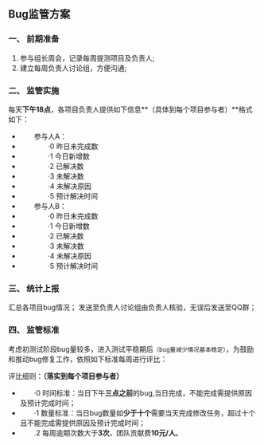 ## Bug监管方案


### 一、   前期准备
1.  参与组长周会，记录每周提测项目及负责人;
2.  建立每周负责人讨论组，方便沟通;

### 二、   监管实施
  每天**下午18点**，各项目负责人提供如下信息**（具体到每个项目参与者）**格式如下：
 * &emsp;&emsp;参与人A：
 * &emsp;&emsp;&emsp;&emsp;·0 昨日未完成数
 * &emsp;&emsp;&emsp;&emsp;·1 今日新增数
 * &emsp;&emsp;&emsp;&emsp;·2 已解决数
 * &emsp;&emsp;&emsp;&emsp;·3 未解决数
 * &emsp;&emsp;&emsp;&emsp;·4 未解决原因
 * &emsp;&emsp;&emsp;&emsp;·5 预计解决时间
 * &emsp;&emsp;参与人B：
 * &emsp;&emsp;&emsp;&emsp;·0 昨日未完成数
 * &emsp;&emsp;&emsp;&emsp;·1 今日新增数
 * &emsp;&emsp;&emsp;&emsp;·2 已解决数
 * &emsp;&emsp;&emsp;&emsp;·3 未解决数
 * &emsp;&emsp;&emsp;&emsp;·4 未解决原因
 * &emsp;&emsp;&emsp;&emsp;·5 预计解决时间


### 三、   统计上报
  汇总各项目bug情况；
  发送至负责人讨论组由负责人核验，无误后发送至QQ群；

### 四、   监管标准
  考虑初测试阶段bug量较多，进入测试平稳期后`（bug量减少情况基本稳定）`，为鼓励和推动bug修复工作，依照如下标准每周进行评比：

  评比细则：**（落实到每个项目参与者）**
 * &emsp;&emsp;·0 时间标准：当日下午**三点之前**的bug,当日完成，不能完成需提供原因及预计完成时间；
 * &emsp;&emsp;·1 数量标准：当日bug数量如**少于十个**需要当天完成修改任务，超过十个且不能完成需提供原因及预计完成时间；
 * &emsp;&emsp;.2 每周逾期次数大于**3次**，团队贡献费**10元/人**。
